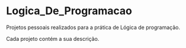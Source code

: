 # Logica_De_Programacao

Projetos pessoais realizados para a prática de Lógica de programação.

Cada projeto contém a sua descrição.

